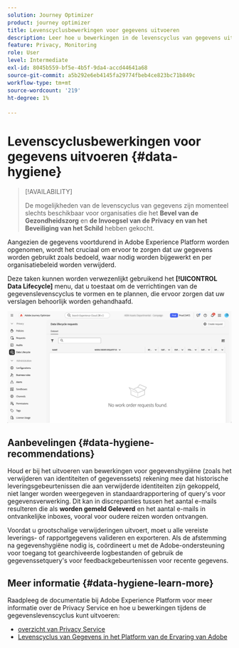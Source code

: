 ```yaml
---
solution: Journey Optimizer
product: journey optimizer
title: Levenscyclusbewerkingen voor gegevens uitvoeren
description: Leer hoe u bewerkingen in de levenscyclus van gegevens uitvoert
feature: Privacy, Monitoring
role: User
level: Intermediate
exl-id: 8045b559-bf5e-4b5f-9da4-accd44641a68
source-git-commit: a5b292e6eb4145fa29774fbeb4ce823bc71b849c
workflow-type: tm+mt
source-wordcount: '219'
ht-degree: 1%

---
```


# Levenscyclusbewerkingen voor gegevens uitvoeren {#data-hygiene}

>[!AVAILABILITY]
>
>De mogelijkheden van de levenscyclus van gegevens zijn momenteel slechts beschikbaar voor organisaties die het **Bevel van de Gezondheidszorg** en **de Invoegsel van de Privacy en van het Beveiliging van het Schild** hebben gekocht.

Aangezien de gegevens voortdurend in Adobe Experience Platform worden opgenomen, wordt het cruciaal om ervoor te zorgen dat uw gegevens worden gebruikt zoals bedoeld, waar nodig worden bijgewerkt en per organisatiebeleid worden verwijderd.

Deze taken kunnen worden verwezenlijkt gebruikend het **[!UICONTROL Data Lifecycle]** menu, dat u toestaat om de verrichtingen van de gegevenslevenscyclus te vormen en te plannen, die ervoor zorgen dat uw verslagen behoorlijk worden gehandhaafd.

![](assets/data-hygiene.png)


## Aanbevelingen {#data-hygiene-recommendations}

Houd er bij het uitvoeren van bewerkingen voor gegevenshygiëne (zoals het verwijderen van identiteiten of gegevenssets) rekening mee dat historische leveringsgebeurtenissen die aan verwijderde identiteiten zijn gekoppeld, niet langer worden weergegeven in standaardrapportering of query&#39;s voor gegevensverwerking. Dit kan in discrepanties tussen het aantal e-mails resulteren die als **worden gemeld Geleverd** en het aantal e-mails **&#x200B;**&#x200B;in ontvankelijke inboxes, vooral voor oudere reizen worden ontvangen.

Voordat u grootschalige verwijderingen uitvoert, moet u alle vereiste leverings- of rapportgegevens valideren en exporteren. Als de afstemming na gegevenshygiëne nodig is, coördineert u met de Adobe-ondersteuning voor toegang tot gearchiveerde logbestanden of gebruik de gegevenssetquery&#39;s voor feedbackgebeurtenissen voor recente gegevens.

## Meer informatie {#data-hygiene-learn-more}

Raadpleeg de documentatie bij Adobe Experience Platform voor meer informatie over de Privacy Service en hoe u bewerkingen tijdens de gegevenslevenscyclus kunt uitvoeren:

* [ overzicht van Privacy Service ](https://experienceleague.adobe.com/docs/experience-platform/privacy/home.html?lang=nl)
* [ Levenscyclus van Gegevens in het Platform van de Ervaring van Adobe ](https://experienceleague.adobe.com/docs/experience-platform/hygiene/home.html)
